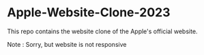 # Apple-Website-Clone-2023

This repo contains the website clone of the Apple's official website.

Note : Sorry, but website is not responsive

